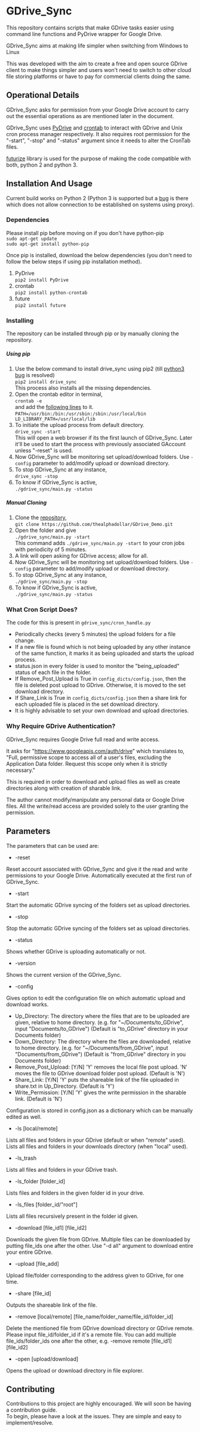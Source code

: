 # GDrive_Sync

This repository contains scripts that make GDrive tasks easier using command line functions and PyDrive wrapper for Google Drive.

GDrive_Sync aims at making life simpler when switching from Windows to Linux

This was developed with the aim to create a free and open source GDrive client to make things simpler and users won't
need to switch to other cloud file storing platforms or have to pay for commercial clients doing the same.

## Operational Details

GDrive_Sync asks for permission from your Google Drive account to carry out the essential operations as are mentioned later
in the document.

GDrive_Sync uses [PyDrive](https://github.com/googledrive/PyDrive) and [crontab](https://pypi.python.org/pypi/python-crontab) to interact with GDrive and Unix cron process manager respectively. It also requires 
root permission for the "-start", "-stop" and "-status" argument since it needs to alter the CronTab files.

[futurize](http://python-future.org/overview.html) library is used for the purpose of making the code compatible with both, python 2 and python 3.  

## Installation And Usage

Current build works on Python 2 (Python 3 is supported but a [bug](https://github.com/thealphadollar/GDrive_Sync/issues/11) is there which does not allow connection to be established on systems using proxy).

### Dependencies
Please install pip before moving on if you don't have python-pip<br/>
`sudo apt-get update`<br/>
`sudo apt-get install python-pip`<br/>

Once pip is installed, download the below dependencies (you don't need to follow the below steps if using pip installation method).
1. PyDrive<br/>
`pip2 install PyDrive`
2. crontab<br/>
`pip2 install python-crontab`
3. future<br/>
`pip2 install future`

### Installing
The repository can be installed through pip or by manually cloning the repository. 

##### Using pip

1. Use the below command to install drive_sync using pip2 (till [python3 bug](https://github.com/thealphadollar/GDrive_Sync/issues/11) is resolved)<br/>
`pip2 install drive_sync`<br/>
This process also installs all the missing dependencies.
2. Open the crontab editor in terminal,<br/>
`crontab -e`<br/>
and add the [following lines](https://superuser.com/questions/784252/crontab-and-binaries-in-usr-local-bin) to it.
`PATH=/usr/bin:/bin:/usr/sbin:/sbin:/usr/local/bin
LD_LIBRARY_PATH=/usr/local/lib
`
3. To initiate the upload process from default directory.<br/>
`drive_sync -start` </br>
This will open a web browser if its the first launch of GDrive_Sync. Later it'll be used to start the process with previously
associated GAccount unless "-reset" is used.
4. Now GDrive_Sync will be monitoring set upload/download folders. Use `-config` parameter to add/modify upload or download
directory.
5. To stop GDrive_Sync at any instance,<br/>
`drive_sync -stop`
6. To know if GDrive_Sync is active,<br/>
`./gdrive_sync/main.py -status` 

##### Manual Cloning

1. Clone the [repository](https://github.com/thealphadollar/GDrive_Demo.git), <br/>
`git clone https://github.com/thealphadollar/GDrive_Demo.git`
2. Open the folder and give<br/>
`./gdrive_sync/main.py -start`<br/>
This command adds `./gdrive_sync/main.py -start` to your cron jobs with periodicity of 5 minutes.
3. A link will open asking for GDrive access; allow for all.
4. Now GDrive_Sync will be monitoring set upload/download folders. Use `-config` parameter to add/modify upload or download
directory.
5. To stop GDrive_Sync at any instance,<br/>
`./gdrive_sync/main.py -stop`
6. To know if GDrive_Sync is active,<br/>
`./gdrive_sync/main.py -status` 

### What Cron Script Does?

The code for this is present in `gdrive_sync/cron_handle.py`

- Periodically checks (every 5 minutes) the upload folders for a file change.
- If a new file is found which is not being uploaded by any other instance of the same function, it marks it as being uploaded
and starts the upload process.
- status.json in every folder is used to monitor the "being_uploaded" status of each file in the folder.
- If Remove_Post_Upload is True in `config_dicts/config.json`, then the file is deleted post upload to GDrive. Otherwise, 
it is moved to the set download directory.
- If Share_Link is True in `config_dicts/config.json` then a share link for each uploaded file is placed in the set download
directory. 
- It is highly advisable to set your own download and upload directories.

### Why Require GDrive Authentication?

GDrive_Sync requires Google Drive full read and write access. 

It asks for "https://www.googleapis.com/auth/drive" which translates to,<br/>
"Full, permissive scope to access all of a user's files, excluding the Application Data folder. Request this scope only when it is strictly necessary."<br/>

This is required in order to download and upload files as well as create directories along with creation of sharable link.

The author cannot modify/manipulate any personal data or Google Drive files. All the write/read access are provided solely to
the user granting the permission.  
 
## Parameters

The parameters that can be used are:

* -reset

Reset account associated with GDrive_Sync and give it the read and write permissions to your Google Drive. Automatically executed at the
first run of GDrive_Sync.

* -start

Start the automatic GDrive syncing of the folders set as upload directories.

* -stop

Stop the automatic GDrive syncing of the folders set as upload directories.

* -status

Shows whether GDrive is uploading automatically or not.

* -version

Shows the current version of the GDrive_Sync.

* -config

Gives option to edit the configuration file on which automatic upload and download works.
- Up_Directory: The directory where the files that are to be uploaded are given, relative to home directory.
    (e.g. for "~/Documents/to_GDrive", input "Documents/to_GDrive")
    (Default is "to_GDrive" directory in your Documents folder)
- Down_Directory: The directory where the files are downloaded, relative to home directory.
    (e.g. for "~/Documents/from_GDrive", input "Documents/from_GDrive")
    (Default is "from_GDrive" directory in you Documents folder)
- Remove_Post_Upload: [Y/N] 'Y' removes the local file post upload. 'N' moves the file to GDrive download folder
post upload.
    (Default is 'N')
- Share_Link: [Y/N] 'Y' puts the shareable link of the file uploaded in share.txt in Up_Directory.
    (Default is 'Y')
- Write_Permission: [Y/N] 'Y' gives the write permission in the sharable link.
    (Default is 'N')

Configuration is stored in config.json as a dictionary which can be manually edited as well.

* -ls [local/remote]

Lists all files and folders in your GDrive (default or when "remote" used).
Lists all files and folders in your downloads directory (when "local" used).

* -ls_trash

Lists all files and folders in your GDrive trash.

* -ls_folder [folder_id]

Lists files and folders in the given folder id in your drive.

* -ls_files [folder_id/"root"]

Lists all files recursively present in the folder id given.

* -download [file_id1] [file_id2]

Downloads the given file from GDrive. Multiple files can be downloaded by putting file_ids one after the other.
Use "-d all" argument to download entire your entire GDrive.

* -upload [file_add]

Upload file/folder corresponding to the address given to GDrive, for one time.

* -share [file_id]

Outputs the shareable link of the file.

* -remove [local/remote] [file_name/folder_name/file_id/folder_id]

Delete the mentioned file from GDrive download directory or GDrive remote. Please input file_id/folder_id if it's a
remote file. You can add multiple file_ids/folder_ids one after the other, e.g. -remove remote [file_id1] [file_id2]

* -open [upload/download]

Opens the upload or download directory in file explorer.

## Contributing

Contributions to this project are highly encouraged. We will soon be having a contribution guide.<br/>
To begin, please have a look at the issues. They are simple and easy to implement/resolve.
